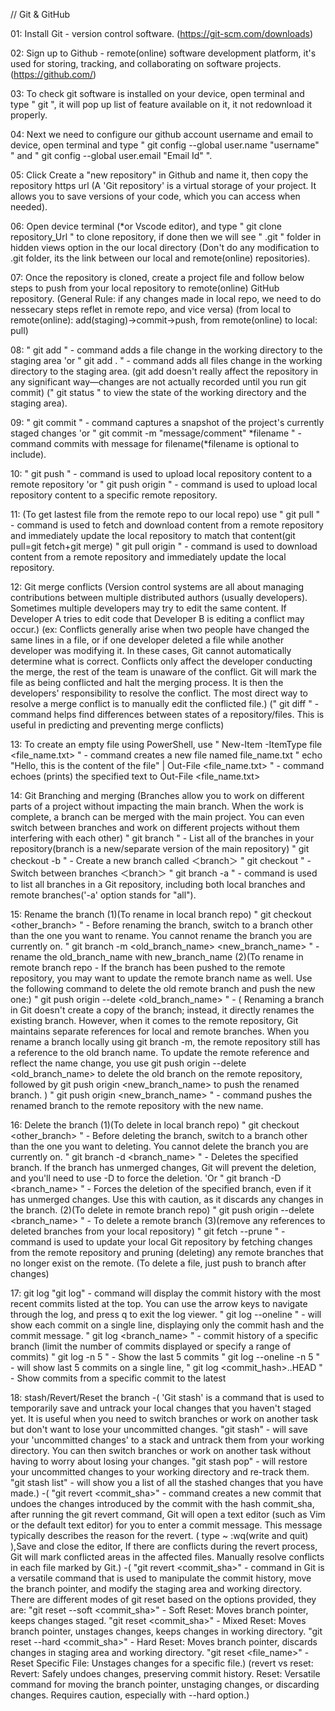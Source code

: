// Git & GitHub

01:     Install Git - version control software. (https://git-scm.com/downloads)

02:     Sign up to Github - remote(online) software development platform, 
        it's used for storing, tracking, and collaborating on software projects. (https://github.com/)

03:     To check git software is installed on your device, open terminal and type 
        " git ", it will pop up list of feature available on it, it not redownload it properly.

04:     Next we need to configure our github account username and email to device, 
        open terminal and type " git config --global user.name "username" " and 
        " git config --global user.email "Email Id" ".

05:     Click Create a "new repository" in Github and name it, then copy the repository https url 
        (A 'Git repository' is a virtual storage of your project. It allows you to save versions of your code, which you can access when needed).

06:     Open device terminal (*or Vscode editor), and type " git clone repository_Url " to clone repository,
        if done then we will see " .git " folder in hidden views option in the our local directory
        (Don't do any modification to .git folder, its the link between our local and remote(online) repositories).

07:     Once the repository is cloned,
        create a project file and follow below steps to push from your local repository to remote(online) GitHub repository. 
        (General Rule: if any changes made in local repo, we need to do nessecary steps reflet in remote repo, and vice versa)
        (from local to remote(online): add(staging)->commit->push, from remote(online) to local: pull)

08:     " git add <file> " - command adds a file change in the working directory to the staging area 'or 
        " git add . "      - command adds all files change in the working directory to the staging area.
        (git add doesn't really affect the repository in any significant way—changes are not actually recorded until you run git commit)
        (" git status " to view the state of the working directory and the staging area).

09:     " git commit " - command captures a snapshot of the project's currently staged changes 'or
        " git commit -m "message/comment" *filename " - command commits with message for filename(*filename is optional to include).

10:     " git push " - command is used to upload local repository content to a remote repository 'or
        " git push origin <branch> " - command is used to upload local repository content to a specific remote <branch> repository.

11:     (To get lastest file from the remote repo to our local repo) use
        " git pull " - command is used to fetch and download content from a remote repository and immediately update the local repository to match that content(git pull=git fetch+git merge) 
        " git pull origin <branch> " - command is used to download content from a remote <branch> repository and immediately update the local repository.

12:     Git merge conflicts
        (Version control systems are all about managing contributions between multiple distributed authors (usually developers).
        Sometimes multiple developers may try to edit the same content. 
        If Developer A tries to edit code that Developer B is editing a conflict may occur.)
        (ex: Conflicts generally arise when two people have changed the same lines in a file, or if one developer deleted a file while another developer was modifying it.
        In these cases, Git cannot automatically determine what is correct. Conflicts only affect the developer conducting the merge, the rest of the team is unaware of the conflict.
        Git will mark the file as being conflicted and halt the merging process. It is then the developers' responsibility to resolve the conflict.
        The most direct way to resolve a merge conflict is to manually edit the conflicted file.)
        (" git diff " - command helps find differences between states of a repository/files. This is useful in predicting and preventing merge conflicts)

13:     To create an empty file using PowerShell, use
        " New-Item -ItemType file <file_name.txt> " - command creates a new file named file_name.txt
        " echo "Hello, this is the content of the file" | Out-File <file_name.txt> " - command echoes (prints) the specified text to Out-File <file_name.txt>

14:     Git Branching and merging
        (Branches allow you to work on different parts of a project without impacting the main branch.
        When the work is complete, a branch can be merged with the main project.
        You can even switch between branches and work on different projects without them interfering with each other)
        " git branch " - List all of the branches in your repository(branch is a new/separate version of the main repository)
        " git checkout -b <branch> " - Create a new branch called ＜branch＞
        " git checkout <branch> " - Switch between branches ＜branch＞
        " git branch -a " - command is used to list all branches in a Git repository, including both local branches and remote branches('-a' option stands for "all").

15:     Rename the branch
        (1)(To rename in local branch repo)
        " git checkout <other_branch> " - Before renaming the branch, switch to a branch other than the one you want to rename. You cannot rename the branch you are currently on.
        " git branch -m <old_branch_name> <new_branch_name> " - rename the old_branch_name with new_branch_name
        (2)(To rename in remote branch repo - If the branch has been pushed to the remote repository, you may want to update the remote branch name as well. Use the following command to delete the old remote branch and push the new one:)
        " git push origin --delete <old_branch_name> " - ( Renaming a branch in Git doesn't create a copy of the branch; instead, it directly renames the existing branch. However, when it comes to the remote repository, Git maintains separate references for local and remote branches. When you rename a branch locally using git branch -m, the remote repository still has a reference to the old branch name. To update the remote reference and reflect the name change, you use git push origin --delete <old_branch_name> to delete the old branch on the remote repository, followed by git push origin <new_branch_name> to push the renamed branch. )
        " git push origin <new_branch_name> " - command pushes the renamed branch to the remote repository with the new name.

16:     Delete the branch
        (1)(To delete in local branch repo)
        " git checkout <other_branch> " - Before deleting the branch, switch to a branch other than the one you want to deleting. You cannot delete the branch you are currently on.
        " git branch -d <branch_name> " - Deletes the specified branch. If the branch has unmerged changes, Git will prevent the deletion,   and you'll need to use -D to force the deletion. 'Or
        " git branch -D <branch_name> " - Forces the deletion of the specified branch, even if it has unmerged changes. Use this with caution, as it discards any changes in the branch.
        (2)(To delete in remote branch repo)
        " git push origin --delete <branch_name> " - To delete a remote branch
        (3)(remove any references to deleted branches from your local repository)
        " git fetch --prune " - command is used to update your local Git repository by fetching changes from the remote repository and pruning (deleting) any remote branches that no longer exist on the remote.
        (To delete a file, just push to branch after changes)

17:     git log
        "git log" - command will display the commit history with the most recent commits listed at the top. You can use the arrow keys to navigate through the log, and press q to exit the log viewer.
        " git log --oneline " - will show each commit on a single line, displaying only the commit hash and the commit message.
        " git log <branch_name> " - commit history of a specific branch
        (limit the number of commits displayed or specify a range of commits)
        " git log -n 5 " - Show the last 5 commits
        " git log --oneline -n 5 " - will show last 5 commits on a single line,
        " git log <commit_hash>..HEAD " - Show commits from a specific commit to the latest

18:     stash/Revert/Reset the branch
        -( 'Git stash' is a command that is used to temporarily save and untrack your local changes that you haven't staged yet. It is useful when you need to switch branches or work on another task but don't want to lose your uncommitted changes.
        "git stash" - will save your 'uncommitted changes' to a stack and untrack them from your working directory. You can then switch branches or work on another task without having to worry about losing your changes.
        "git stash pop" - will restore your uncommitted changes to your working directory and re-track them.
        "git stash list" - will show you a list of all the stashed changes that you have made.)
        -( "git revert <commit_sha>" - command creates a new commit that undoes the changes introduced by the commit with the hash commit_sha, after running the git revert command, Git will open a text editor (such as Vim or the default text editor) for you to enter a commit message. This message typically describes the reason for the revert. ( type ~ :wq(write and quit) ),Save and close the editor, If there are conflicts during the revert process, Git will mark conflicted areas in the affected files. Manually resolve conflicts in each file marked by Git.) 
        -( "git revert <commit_sha>" - command in Git is a versatile command that is used to manipulate the commit history, move the branch pointer, and modify the staging area and working directory. There are different modes of git reset based on the options provided, they are: 
        "git reset --soft <commit_sha>" - Soft Reset: Moves branch pointer, keeps changes staged.
        "git reset <commit_sha>" - Mixed Reset: Moves branch pointer, unstages changes, keeps changes in working directory.
        "git reset --hard <commit_sha>" - Hard Reset: Moves branch pointer, discards changes in staging area and working directory.
        "git reset <file_name>" - Reset Specific File: Unstages changes for a specific file.)
        (revert vs reset: 
        Revert: Safely undoes changes, preserving commit history.
        Reset: Versatile command for moving the branch pointer, unstaging changes, or discarding changes. Requires caution, especially with --hard option.)